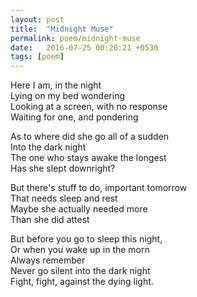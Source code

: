 ```yaml
---
layout: post
title:  "Midnight Muse"
permalink: poem/midnight-muse
date:   2016-07-25 00:20:21 +0530
tags: [poem]
---
```


Here I am, in the night  
Lying on my bed wondering  
Looking at a screen, with no response  
Waiting for one, and pondering  

As to where did she go all of a sudden  
Into the dark night  
The one who stays awake the longest  
Has she slept downright?  

But there's stuff to do, important tomorrow  
That needs sleep and rest  
Maybe she actually needed more  
Than she did attest  

But before you go to sleep this night,  
Or when you wake up in the morn  
Always remember  
Never go silent into the dark night  
Fight, fight, against the dying light. 
